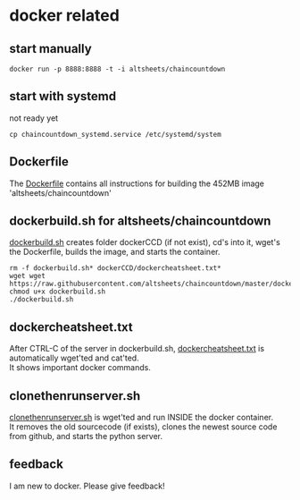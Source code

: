 # docker related

## start manually
    docker run -p 8888:8888 -t -i altsheets/chaincountdown

## start with systemd
not ready yet

    cp chaincountdown_systemd.service /etc/systemd/system

## Dockerfile
The [Dockerfile](../Dockerfile) contains all instructions for building the 452MB image 'altsheets/chaincountdown'

## dockerbuild.sh for altsheets/chaincountdown
[dockerbuild.sh](dockerbuild.sh) creates folder dockerCCD (if not exist), cd's into it, wget's the Dockerfile, builds the image, and starts the container.

    rm -f dockerbuild.sh* dockerCCD/dockercheatsheet.txt*
    wget wget https://raw.githubusercontent.com/altsheets/chaincountdown/master/docker/dockerbuild.sh
    chmod u+x dockerbuild.sh
    ./dockerbuild.sh
    
## dockercheatsheet.txt
After CTRL-C of the server in dockerbuild.sh, [dockercheatsheet.txt](dockercheatsheet.txt) is automatically wget'ted and cat'ted.  
It shows important docker commands.

## clonethenrunserver.sh
[clonethenrunserver.sh](clonethenrunserver.sh) is wget'ted and run INSIDE the docker container.  
It removes the old sourcecode (if exists), clones the newest source code from github, and starts the python server.

## feedback
I am new to docker. Please give feedback!
 